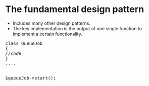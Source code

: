 <h1>The fundamental design pattern</h1>
<ul>
<li>Includes many other design patterns.</li>
<li>The key implementation is the output of one single function to implement a certain functionality.</li>
</ul>
<pre>
class QueueJob
{
<i>//code</i>
}
....

$queueJob->start();
</pre>

